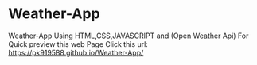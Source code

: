 # Weather-App
Weather-App Using HTML,CSS,JAVASCRIPT and (Open Weather Api) For Quick preview this web Page Click this url:  https://pk919588.github.io/Weather-App/
